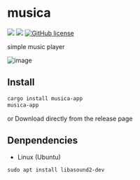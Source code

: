 # musica

![](https://img.shields.io/badge/language-Rust-red) ![](https://img.shields.io/badge/version-0.2.0-brightgreen) [![GitHub license](https://img.shields.io/badge/license-MIT-blue.svg)](https://github.com/myyrakle/musica/blob/master/LICENSE)

simple music player

![image](https://github.com/user-attachments/assets/7d1c9a05-116b-4aaa-989a-33edd491b057)


## Install 

```bash
cargo install musica-app
musica-app
```

or Download directly from the release page


## Denpendencies

- Linux (Ubuntu)
```
sudo apt install libasound2-dev
```

